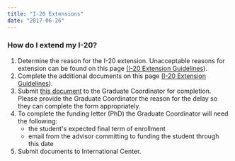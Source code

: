 ```yaml
---
title: "I-20 Extensions"
date: "2017-06-26"
---
```


### How do I extend my I-20?

1. Determine the reason for the I-20 extension. Unacceptable reasons for extension can be found on this page [(I-20 Extension Guidelines](http://www.internationalcenter.umich.edu/immig/fvisa/f_extension.html)).
2. Complete the additional documents on this page [(I-20 Extension Guidelines](http://www.internationalcenter.umich.edu/immig/fvisa/f_extension.html)).
3. Submit [this document](https://internationalcenter.umich.edu/sites/default/files/forms/I20-DS2019advisor-ext.pdf) to the Graduate Coordinator for completion. Please provide the Graduate Coordinator the reason for the delay so they can complete the form appropriately.
4. To complete the funding letter (PhD) the Graduate Coordinator will need the following:
    - the student's expected final term of enrollment
    - email from the advisor committing to funding the student through this date
5. Submit documents to International Center.
